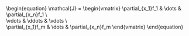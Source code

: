 \begin{equation}
\mathcal{J} = \begin{vmatrix}
\partial_{x_1}f_1 & \dots & \partial_{x_n}f_1 \\\
\vdots & \ddots & \vdots \\\
\partial_{x_1}f_m & \dots & \partial_{x_n}f_m
\end{vmatrix}
\end{equation}